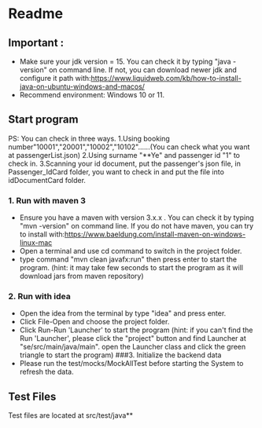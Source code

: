 # Readme
## Important : 
- Make sure your jdk version = 15. You can check it by typing "java -version" on command line. 
If not, you can download newer jdk and configure it path with:https://www.liquidweb.com/kb/how-to-install-java-on-ubuntu-windows-and-macos/
- Recommend environment: Windows 10 or 11.
## Start program
PS: You can check in three ways.
1.Using booking number"10001","20001","10002","10102"......(You can check what you want at passengerList.json)
2.Using surname "**Ye" and passenger id "1" to check in.
3.Scanning your id document, put the passenger's json file, in Passenger_IdCard folder, you want to check in and put the file into idDocumentCard folder.

### 1. Run with maven 3 
- Ensure you have a maven with version 3.x.x . You can check it by typing "mvn -version" on command line.
If you do not have maven, you can try to install with:https://www.baeldung.com/install-maven-on-windows-linux-mac
- Open a terminal and use cd command to switch in the project folder.
- type command "mvn clean javafx:run" then press enter to start the program. (hint: it may take few seconds to start the program as it will download jars from maven repository)

### 2. Run with idea
- Open the idea from the terminal by type "idea" and press enter.
- Click File-Open and choose the project folder.
- Click Run-Run 'Launcher' to start the program (hint: if you can't find the Run 'Launcher', please click the "project" button and find Launcher at "se/src/main/java/main". open the Launcher class and click the green triangle to start the program)
###3. Initialize the backend data
- Please run the test/mocks/MockAllTest before starting the System to refresh the data.
## Test Files
Test files are located at src/test/java**

